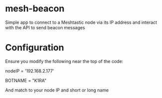 # mesh-beacon

Simple app to connect to a Meshtastic node via its IP address and interact with the API to send beacon messages

# Configuration
Ensure you modify the following near the top of the code:

nodeIP = '192.168.2.177'

BOTNAME = "K1RA"

And match to your node IP and short or long name
